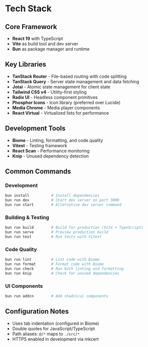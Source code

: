 # Tech Stack

## Core Framework
- **React 19** with TypeScript
- **Vite** as build tool and dev server
- **Bun** as package manager and runtime

## Key Libraries
- **TanStack Router** - File-based routing with code splitting
- **TanStack Query** - Server state management and data fetching
- **Jotai** - Atomic state management for client state
- **Tailwind CSS v4** - Utility-first styling
- **Radix UI** - Headless component primitives
- **Phosphor Icons** - Icon library (preferred over Lucide)
- **Media Chrome** - Media player components
- **React Virtual** - Virtualized lists for performance

## Development Tools
- **Biome** - Linting, formatting, and code quality
- **Vitest** - Testing framework
- **React Scan** - Performance monitoring
- **Knip** - Unused dependency detection

## Common Commands

### Development
```bash
bun install          # Install dependencies
bun run dev          # Start dev server on port 3000
bun run start        # Alternative dev server command
```

### Building & Testing
```bash
bun run build        # Build for production (Vite + TypeScript)
bun run serve        # Preview production build
bun run test         # Run tests with Vitest
```

### Code Quality
```bash
bun run lint         # Lint code with Biome
bun run format       # Format code with Biome
bun run check        # Run both linting and formatting
bun run knip         # Check for unused dependencies
```

### UI Components
```bash
bun run addcn        # Add shadcn/ui components
```

## Configuration Notes
- Uses tab indentation (configured in Biome)
- Double quotes for JavaScript/TypeScript
- Path aliases: `@/*` maps to `./src/*`
- HTTPS enabled in development via mkcert